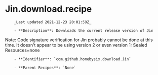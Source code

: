 # Jin.download.recipe

        _Last updated 2021-12-23 20:01:50Z_

        - **Description**: Downloads the current release version of Jin
Note: Code signature verification for Jin probably cannot be done at this time. It doesn't appear to be using version 2
or even version 1: Sealed Resources=none

        - **Identifier**: `com.github.homebysix.download.Jin`

        - **Parent Recipes**: `None`
